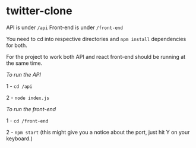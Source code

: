 # twitter-clone

API is under `/api`
Front-end is under `/front-end`

You need to cd into respective directories and `npm install` dependencies for both.

For the project to work both API and react front-end should be running at the same time.

*To run the API*

1 - `cd /api`

2 - `node index.js`

*To run the front-end*

1 - `cd /front-end`

2 - `npm start` (this might give you a notice about the port, just hit Y on your keyboard.)


